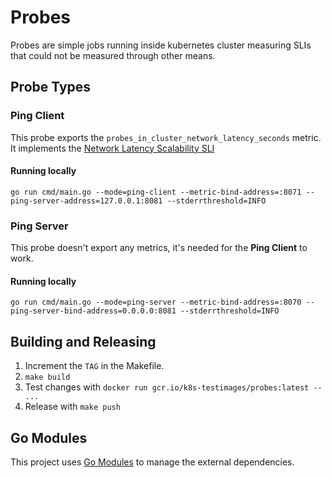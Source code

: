 # Probes

Probes are simple jobs running inside kubernetes cluster measuring SLIs that could not be measured through other means.
## Probe Types
  
### Ping Client

This probe exports the `probes_in_cluster_network_latency_seconds` metric.
It implements the [Network Latency Scalability SLI]

#### Running locally

```
go run cmd/main.go --mode=ping-client --metric-bind-address=:8071 --ping-server-address=127.0.0.1:8081 --stderrthreshold=INFO
```

### Ping Server

This probe doesn't export any metrics, it's needed for the **Ping Client** to work. 

#### Running locally
```
go run cmd/main.go --mode=ping-server --metric-bind-address=:8070 --ping-server-bind-address=0.0.0.0:8081 --stderrthreshold=INFO
```


## Building and Releasing

1. Increment the `TAG` in the Makefile.
2. `make build`
3. Test changes with `docker run gcr.io/k8s-testimages/probes:latest -- ...`
4. Release with `make push`


## Go Modules

This project uses [Go Modules] to manage the external dependencies. 


[Go Modules]: https://github.com/golang/go/wiki/Modules
[Network Latency Scalability SLI]: https://github.com/kubernetes/community/blob/master/sig-scalability/slos/network_latency.md
